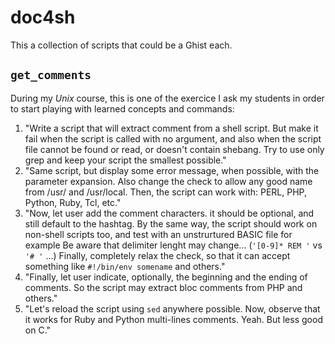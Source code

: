 # doc4sh

This a collection of scripts that could be a Ghist each.

## `get_comments`

During my _Unix_ course, this is one of the exercice I ask my students in
order to start playing with learned concepts and commands: 
1. "Write a script that will extract comment from a shell script. But make 
it fail when the script is called with no argument, and also when the script
file cannot be found or read, or doesn't contain shebang. Try to use only
grep and keep your script the smallest possible."
2. "Same script, but display some error message, when possible, with the
parameter expansion. Also change the check to allow any good name from 
/usr/ and /usr/local. Then, the script can work with: PERL, PHP, Python,
Ruby, Tcl, etc."
3. "Now, let user add the comment characters. it should be optional, and
still default to the hashtag. By the same way, the script should work on
non-shell scripts too, and test with an unstrurtured BASIC file for example
Be aware that delimiter lenght may change... (`'[0-9]* REM '` vs `'# '` ...)
Finally, completely relax the check, so that it can accept something like
`#!/bin/env somename` and others."
4. "Finally, let user indicate, optionally, the beginning and the ending of
comments. So the script may extract bloc comments from PHP and others."
5. "Let's reload the script using `sed` anywhere possible. Now, observe that
it works for Ruby and Python multi-lines comments. Yeah. But less good on C."


